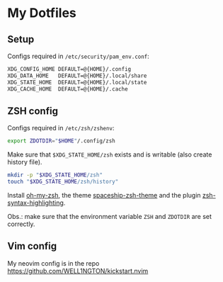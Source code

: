 # My Dotfiles

## Setup

Configs required in `/etc/security/pam_env.conf`:

```sh
XDG_CONFIG_HOME DEFAULT=@{HOME}/.config
XDG_DATA_HOME   DEFAULT=@{HOME}/.local/share
XDG_STATE_HOME  DEFAULT=@{HOME}/.local/state
XDG_CACHE_HOME  DEFAULT=@{HOME}/.cache
```

## ZSH config

Configs required in `/etc/zsh/zshenv`:

```sh
export ZDOTDIR="$HOME"/.config/zsh
```

Make sure that `$XDG_STATE_HOME/zsh` exists and is writable (also create history
file).

```sh
mkdir -p "$XDG_STATE_HOME/zsh"
touch "$XDG_STATE_HOME/zsh/history"
```

Install [oh-my-zsh](https://ohmyz.sh/), the theme
[spaceship-zsh-theme](https://github.com/spaceship-prompt/spaceship-prompt) and
the plugin
[zsh-syntax-highlighting](https://github.com/zsh-users/zsh-syntax-highlighting).

Obs.: make sure that the environment variable `ZSH` and `ZDOTDIR` are set
correctly.

## Vim config

My neovim config is in the repo <https://github.com/WELL1NGTON/kickstart.nvim>
